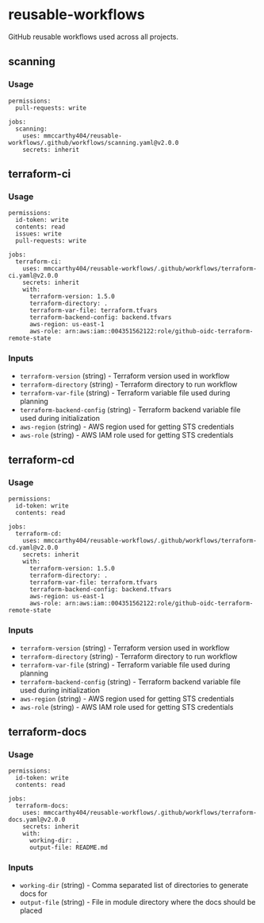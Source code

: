 # reusable-workflows

GitHub reusable workflows used across all projects.

## scanning

### Usage

```
permissions:
  pull-requests: write

jobs:
  scanning:
    uses: mmccarthy404/reusable-workflows/.github/workflows/scanning.yaml@v2.0.0
    secrets: inherit
```

## terraform-ci

### Usage

```
permissions:
  id-token: write
  contents: read
  issues: write
  pull-requests: write

jobs:
  terraform-ci:
    uses: mmccarthy404/reusable-workflows/.github/workflows/terraform-ci.yaml@v2.0.0
    secrets: inherit
    with:
      terraform-version: 1.5.0
      terraform-directory: .
      terraform-var-file: terraform.tfvars
      terraform-backend-config: backend.tfvars
      aws-region: us-east-1
      aws-role: arn:aws:iam::004351562122:role/github-oidc-terraform-remote-state
```

### Inputs
* `terraform-version` (string) - Terraform version used in workflow
* `terraform-directory` (string) - Terraform directory to run workflow
* `terraform-var-file` (string) - Terraform variable file used during planning
* `terraform-backend-config` (string) - Terraform backend variable file used during initialization
* `aws-region` (string) - AWS region used for getting STS credentials
* `aws-role` (string) - AWS IAM role used for getting STS credentials

## terraform-cd

### Usage

```
permissions:
  id-token: write
  contents: read

jobs:
  terraform-cd:
    uses: mmccarthy404/reusable-workflows/.github/workflows/terraform-cd.yaml@v2.0.0
    secrets: inherit
    with:
      terraform-version: 1.5.0
      terraform-directory: .
      terraform-var-file: terraform.tfvars
      terraform-backend-config: backend.tfvars
      aws-region: us-east-1
      aws-role: arn:aws:iam::004351562122:role/github-oidc-terraform-remote-state
```

### Inputs
* `terraform-version` (string) - Terraform version used in workflow
* `terraform-directory` (string) - Terraform directory to run workflow
* `terraform-var-file` (string) - Terraform variable file used during planning
* `terraform-backend-config` (string) - Terraform backend variable file used during initialization
* `aws-region` (string) - AWS region used for getting STS credentials
* `aws-role` (string) - AWS IAM role used for getting STS credentials

## terraform-docs

### Usage

```
permissions:
  id-token: write
  contents: read

jobs:
  terraform-docs:
    uses: mmccarthy404/reusable-workflows/.github/workflows/terraform-docs.yaml@v2.0.0
    secrets: inherit
    with:
      working-dir: .
      output-file: README.md
```

### Inputs
* `working-dir` (string) - Comma separated list of directories to generate docs for
* `output-file` (string) - File in module directory where the docs should be placed